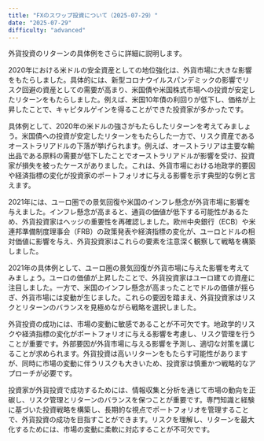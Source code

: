 ```yaml
---
title: "FXのスワップ投資について（2025-07-29）"
date: "2025-07-29"
difficulty: "advanced"
---
```


外貨投資のリターンの具体例をさらに詳細に説明します。

2020年における米ドルの安全資産としての地位強化は、外貨市場に大きな影響をもたらしました。具体的には、新型コロナウイルスパンデミックの影響でリスク回避の資産としての需要が高まり、米国債や米国株式市場への投資が安定したリターンをもたらしました。例えば、米国10年債の利回りが低下し、価格が上昇したことで、キャピタルゲインを得ることができた投資家が多かったです。

具体例として、2020年の米ドルの強さがもたらしたリターンを考えてみましょう。米国債への投資が安定したリターンをもたらした一方で、リスク資産であるオーストラリアドルの下落が挙げられます。例えば、オーストラリアは主要な輸出品である原料の需要が低下したことでオーストラリアドルが影響を受け、投資家が損失を被ったケースがありました。これは、外貨市場における地政学的要因や経済指標の変化が投資家のポートフォリオに与える影響を示す典型的な例と言えます。

2021年には、ユーロ圏での景気回復や米国のインフレ懸念が外貨市場に影響を与えました。インフレ懸念が高まると、通貨の価値が低下する可能性があるため、外貨投資家はヘッジの重要性を再確認しました。欧州中央銀行（ECB）や米連邦準備制度理事会（FRB）の政策発表や経済指標の変化が、ユーロとドルの相対価値に影響を与え、外貨投資家はこれらの要素を注意深く観察して戦略を構築しました。

2021年の具体例として、ユーロ圏の景気回復が外貨市場に与えた影響を考えてみましょう。ユーロの価値が上昇したことで、外貨投資家はユーロ建ての資産に注目しました。一方で、米国のインフレ懸念が高まったことでドルの価値が揺らぎ、外貨市場には変動が生じました。これらの要因を踏まえ、外貨投資家はリスクとリターンのバランスを見極めながら戦略を選択しました。

外貨投資の成功には、市場の変動に敏感であることが不可欠です。地政学的リスクや経済指標の変化がポートフォリオに与える影響を考慮し、リスク管理を行うことが重要です。外部要因が外貨市場に与える影響を予測し、適切な対策を講じることが求められます。外貨投資は高いリターンをもたらす可能性がありますが、同時に市場の変動に伴うリスクも大きいため、投資家は慎重かつ戦略的なアプローチが必要です。

投資家が外貨投資で成功するためには、情報収集と分析を通じて市場の動向を正碳し、リスク管理とリターンのバランスを保つことが重要です。専門知識と経験に基づいた投資戦略を構築し、長期的な視点でポートフォリオを管理することで、外貨投資の成功を目指すことができます。リスクを理解し、リターンを最大化するためには、市場の変動に柔軟に対応することが不可欠です。
